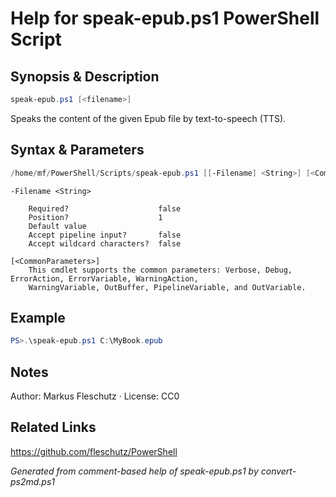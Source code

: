 # Help for speak-epub.ps1 PowerShell Script

## Synopsis & Description
```powershell
speak-epub.ps1 [<filename>]
```

Speaks the content of the given Epub file by text-to-speech (TTS).

## Syntax & Parameters
```powershell
/home/mf/PowerShell/Scripts/speak-epub.ps1 [[-Filename] <String>] [<CommonParameters>]
```

```
-Filename <String>
    
    Required?                    false
    Position?                    1
    Default value                
    Accept pipeline input?       false
    Accept wildcard characters?  false
```

```
[<CommonParameters>]
    This cmdlet supports the common parameters: Verbose, Debug, ErrorAction, ErrorVariable, WarningAction, 
    WarningVariable, OutBuffer, PipelineVariable, and OutVariable.
```

## Example
```powershell
PS>.\speak-epub.ps1 C:\MyBook.epub
```


## Notes
Author: Markus Fleschutz · License: CC0

## Related Links
https://github.com/fleschutz/PowerShell

*Generated from comment-based help of speak-epub.ps1 by convert-ps2md.ps1*
